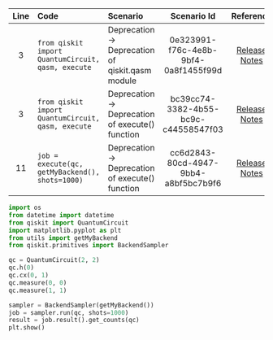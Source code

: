| Line | Code | Scenario | Scenario Id | Reference | Artifact | Refactoring |
| :--: | :--- | :------- | :---------: | :-------: | :------- | :---------- |
| 3 | `from qiskit import QuantumCircuit, qasm, execute` | Deprecation -> Deprecation of qiskit.qasm module | 0e323991-f76c-4e8b-9bf4-0a8f1455f99d | [Release Notes](https://docs.quantum.ibm.com/api/qiskit/release-notes/0.46) | qiskit.qasm | `from qiskit import QuantumCircuit` |
| 3 | `from qiskit import QuantumCircuit, qasm, execute` | Deprecation -> Deprecation of execute() function | bc39cc74-3382-4b55-bc9c-c44558547f03 | [Release Notes](https://docs.quantum.ibm.com/api/qiskit/release-notes/0.46) | execute() | `from qiskit import QuantumCircuit` (and introduce `BackendSampler`) |
| 11 | `job = execute(qc, getMyBackend(), shots=1000)` | Deprecation -> Deprecation of execute() function | cc6d2843-80cd-4947-9bb4-a8bf5bc7b9f6 | [Release Notes](https://docs.quantum.ibm.com/api/qiskit/release-notes/0.46) | execute() | `sampler = BackendSampler(getMyBackend())` and `job = sampler.run(qc, shots=1000)` |


```python
import os
from datetime import datetime
from qiskit import QuantumCircuit
import matplotlib.pyplot as plt
from utils import getMyBackend
from qiskit.primitives import BackendSampler

qc = QuantumCircuit(2, 2)
qc.h(0)
qc.cx(0, 1)
qc.measure(0, 0)
qc.measure(1, 1)

sampler = BackendSampler(getMyBackend())
job = sampler.run(qc, shots=1000)
result = job.result().get_counts(qc)
plt.show()
```